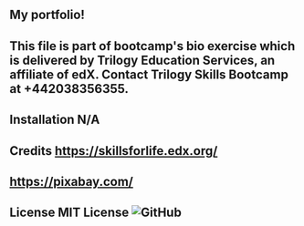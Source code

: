 ## My portfolio!



## This file is part of bootcamp's bio exercise which is delivered by Trilogy Education Services, an affiliate of edX. Contact Trilogy Skills Bootcamp at +442038356355.

## Installation N/A

## Credits https://skillsforlife.edx.org/
           
## https://pixabay.com/

## License MIT License ![GitHub](https://img.shields.io/github/license/mister-stan/my-portfolio)
